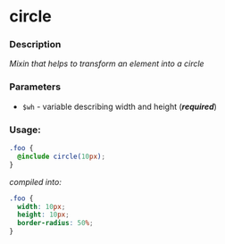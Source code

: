 # circle

### Description
_Mixin that helps to transform an element into a circle_

### Parameters
- `$wh` - variable describing width and height (***required***)

### Usage:
```scss
.foo {
  @include circle(10px);
}
```
_compiled into:_
```css
.foo {
  width: 10px;
  height: 10px;
  border-radius: 50%;
}
```
